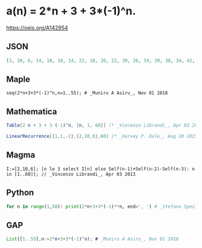 # a\(n\) \= 2\*n \+ 3 \+ 3\*\(\-1\)^n\.
https://oeis.org/A142954
## JSON
```JSON
[2, 10, 6, 14, 10, 18, 14, 22, 18, 26, 22, 30, 26, 34, 30, 38, 34, 42, 38, 46, 42, 50, 46, 54, 50, 58, 54, 62, 58, 66, 62, 70, 66, 74, 70, 78, 74, 82, 78, 86, 82, 90, 86, 94, 90, 98, 94, 102, 98, 106, 102, 110, 106, 114, 110]
```
## Maple
```Maple
seq(2*n+3+3*(-1)^n,n=1..55); # _Muniru A Asiru_, Nov 01 2018
```
## Mathematica
```Mathematica
Table[2 n + 3 + 3 (-1)^n, {n, 1, 60}] (* _Vincenzo Librandi_, Apr 03 2013 *)
```
```Mathematica
LinearRecurrence[{1,1,-1},{2,10,6},60] (* _Harvey P. Dale_, Aug 20 2015 *)
```
## Magma
```Magma
I:=[2,10,6]; [n le 3 select I[n] else Self(n-1)+Self(n-2)-Self(n-3): n in [1..60]]; // _Vincenzo Librandi_, Apr 03 2013
```
## Python
```Python
for n in range(1,50): print(2*n+3+3*(-1)**n, end=', ') # _Stefano Spezia_, Nov 01 2018
```
## GAP
```GAP
List([1..55],n->2*n+3+3*(-1)^n); # _Muniru A Asiru_, Nov 01 2018
```
